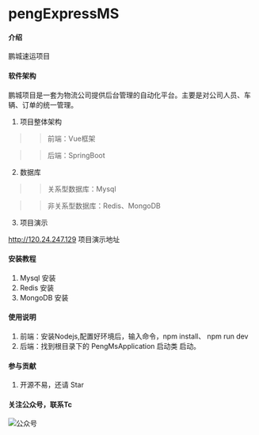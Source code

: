 # pengExpressMS

#### 介绍
鹏城速运项目

#### 软件架构

鹏城项目是一套为物流公司提供后台管理的自动化平台。主要是对公司人员、车辆、订单的统一管理。

1. 项目整体架构

>> 前端：Vue框架

>> 后端：SpringBoot

2. 数据库

>> 关系型数据库：Mysql

>> 非关系型数据库：Redis、MongoDB

3. 项目演示

http://120.24.247.129 项目演示地址

#### 安装教程

1.  Mysql 安装
2.  Redis 安装
3.  MongoDB 安装

#### 使用说明

1.  前端：安装Nodejs,配置好环境后，输入命令，npm install、 npm run dev
2.  后端：找到根目录下的 PengMsApplication 启动类 启动。

#### 参与贡献

1.  开源不易，还请 Star

#### 关注公众号，联系Tc


![公众号](https://oscimg.oschina.net/oscnet/3486100aede7d2a0a4f8386895edbd21aab.jpg "公众号")


